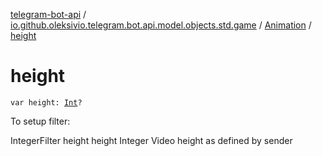 [telegram-bot-api](../../index.md) / [io.github.oleksivio.telegram.bot.api.model.objects.std.game](../index.md) / [Animation](index.md) / [height](./height.md)

# height

`var height: `[`Int`](https://kotlinlang.org/api/latest/jvm/stdlib/kotlin/-int/index.html)`?`

To setup filter:

IntegerFilter height height Integer Video height as defined by sender

